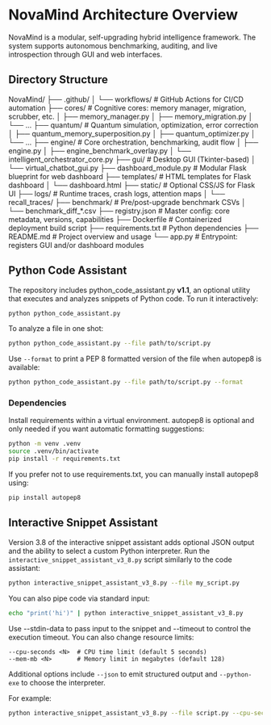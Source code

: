 # NovaMind Architecture Overview

NovaMind is a modular, self-upgrading hybrid intelligence framework. The system supports autonomous benchmarking, auditing, and live introspection through GUI and web interfaces.

## Directory Structure

NovaMind/
├── .github/
│   └── workflows/                   # GitHub Actions for CI/CD automation
├── cores/                           # Cognitive cores: memory manager, migration, scrubber, etc.
│   ├── memory_manager.py
│   ├── memory_migration.py
│   └── ...
├── quantum/                         # Quantum simulation, optimization, error correction
│   ├── quantum_memory_superposition.py
│   ├── quantum_optimizer.py
│   └── ...
├── engine/                          # Core orchestration, benchmarking, audit flow
│   ├── engine.py
│   ├── engine_benchmark_overlay.py
│   └── intelligent_orchestrator_core.py
├── gui/                             # Desktop GUI (Tkinter-based)
│   └── virtual_chatbot_gui.py
├── dashboard_module.py              # Modular Flask blueprint for web dashboard
├── templates/                       # HTML templates for Flask dashboard
│   └── dashboard.html
├── static/                          # Optional CSS/JS for Flask UI
├── logs/                            # Runtime traces, crash logs, attention maps
│   └── recall_traces/
├── benchmark/                       # Pre/post-upgrade benchmark CSVs
│   └── benchmark_diff_*.csv
├── registry.json                    # Master config: core metadata, versions, capabilities
├── Dockerfile                       # Containerized deployment build script
├── requirements.txt                 # Python dependencies
├── README.md                        # Project overview and usage
└── app.py                           # Entrypoint: registers GUI and/or dashboard modules

## Python Code Assistant

The repository includes python_code_assistant.py **v1.1**, an optional
utility that executes and analyzes snippets of Python code. To run it
interactively:

```bash
python python_code_assistant.py
```

To analyze a file in one shot:

```bash
python python_code_assistant.py --file path/to/script.py
```

Use `--format` to print a PEP&nbsp;8 formatted version of the file when
autopep8 is available:

```bash
python python_code_assistant.py --file path/to/script.py --format
```

### Dependencies

Install requirements within a virtual environment. autopep8 is optional and
only needed if you want automatic formatting suggestions:

```bash
python -m venv .venv
source .venv/bin/activate
pip install -r requirements.txt
```

If you prefer not to use requirements.txt, you can manually install
autopep8 using:

```bash
pip install autopep8
```

## Interactive Snippet Assistant

Version 3.8 of the interactive snippet assistant adds optional JSON output and
the ability to select a custom Python interpreter.
Run the `interactive_snippet_assistant_v3_8.py` script similarly to the code
assistant:

```bash
python interactive_snippet_assistant_v3_8.py --file my_script.py
```

You can also pipe code via standard input:

```bash
echo "print('hi')" | python interactive_snippet_assistant_v3_8.py
```

Use --stdin-data to pass input to the snippet and --timeout to control the
execution timeout. You can also change resource limits:

```
--cpu-seconds <N>  # CPU time limit (default 5 seconds)
--mem-mb <N>       # Memory limit in megabytes (default 128)
```

Additional options include `--json` to emit structured output and
`--python-exe` to choose the interpreter.

For example:

```bash
python interactive_snippet_assistant_v3_8.py --file script.py --cpu-seconds 10 --mem-mb 256 --json
```
